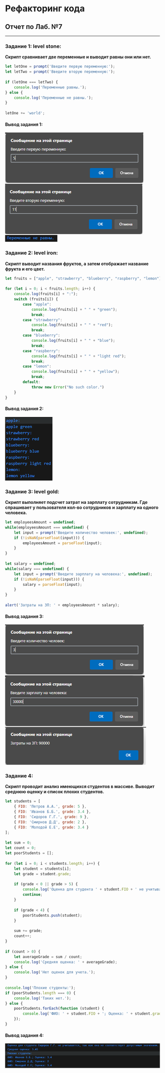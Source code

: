 # Рефакторинг кода

## Отчет по Лаб. №7


------------

### Задание 1: level stone:
**Скрипт сравнивает две переменные и выводит равны они или нет.**
```js
let letOne = prompt('Введите первую переменную:');
let letTwo = prompt('Введите вторую переменную:');

if (letOne === letTwo) {
    console.log('Переменные равны.');
} else {
    console.log('Переменные не равны.');
}

letOne += 'world';
```
#### Вывод задания 1:

![alt](shots/shot_1.PNG)
![alt](shots/shot_2.PNG)
![alt](shots/shot_3.PNG)

### Задание 2: level iron:
**Скрипт выводит названия фруктов, а затем отображает название фрукта и его цвет.**
```js
let fruits = ["apple", "strawberry", "blueberry", "raspberry", "lemon"];
    
for (let i = 0; i < fruits.length; i++) {
    console.log(fruits[i] + ":");
    switch (fruits[i]) {
        case "apple":
            console.log(fruits[i] + " " + "green");
            break;
        case "strawberry":
            console.log(fruits[i] + " " + "red");
            break;
        case "blueberry":
            console.log(fruits[i] + " " + "blue");
            break;
        case "raspberry":
            console.log(fruits[i] + " " + "light red");
            break;
        case "lemon":
            console.log(fruits[i] + " " + "yellow");
            break;
        default:
            throw new Error("No such color.")
    }
}
```
#### Вывод задания 2:

![alt](shots/shot_4.PNG)

### Задание 3: level gold:
**Скрипт выполняет подсчет затрат на зарплату сотрудникам.
Где спрашивает у пользователя кол-во сотрудников и зарплату на одного человека.**
```js
let employeesAmount = undefined;
while(employeesAmount === undefined) {
    let input = prompt('Введите количество человек:', undefined);
    if (!isNaN(parseFloat(input))) {
        employeesAmount = parseFloat(input);  
    }
}

let salary = undefined;
while(salary === undefined) {
    let input = prompt('Введите зарплату на человека:', undefined);
    if (!isNaN(parseFloat(input))) {
        salary = parseFloat(input);
    }
}

alert('Затраты на ЗП: ' + employeesAmount * salary);
```

#### Вывод задания 3:


![alt](shots/shot_5.PNG)
![alt](shots/shot_6.PNG)
![alt](shots/shot_7.PNG)

### Задание 4:
**Скрипт проводит анализ имеющихся студентов в массиве. Выводит среднюю оценку и список плохих студентов.**
```js
let students = [
    { FIO: 'Петров А.А.', grade: 5 },
    { FIO: 'Иванов Б.Б.', grade: 3.4 },
    { FIO: 'Сидоров Г.Г.', grade: 9 },
    { FIO: 'Смирнов Д.Д', grade: 2 },
    { FIO: 'Молодой Е.Е', grade: 3.4 }
];

let sum = 0;
let count = 0;
let poorStudents = [];

for (let i = 0; i < students.length; i++) {
    let student = students[i];
    let grade = student.grade;

    if (grade < 0 || grade > 5) {
        console.log('Оценка для студента ' + student.FIO + ' не учитывается, так как она не соответствует допустимым значениям.');
        continue;
    }

    if (grade < 4) {
        poorStudents.push(student);
    }

    sum += grade;
    count++;
}

if (count > 0) {
    let averageGrade = sum / count;
    console.log('Средняя оценка: ' + averageGrade);
} else {
    console.log('Нет оценок для учета.');
}

console.log('Плохие студенты:');
if (poorStudents.length === 0) {
    console.log('Таких нет.');
} else {
    poorStudents.forEach(function (student) {
        console.log('ФИО: ' + student.FIO + '; Оценка: ' + student.grade);
    });
}
```
#### Вывод задания 4:

![alt](shots/shot_8.PNG)
